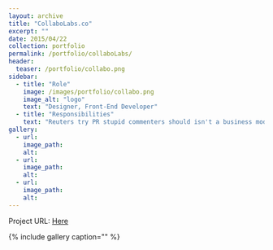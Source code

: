 ```yaml
---
layout: archive
title: "CollaboLabs.co"
excerpt: ""
date: 2015/04/22
collection: portfolio
permalink: /portfolio/collaboLabs/
header:
  teaser: /portfolio/collabo.png
sidebar:
  - title: "Role"
    image: /images/portfolio/collabo.png
    image_alt: "logo"
    text: "Designer, Front-End Developer"
  - title: "Responsibilities"
    text: "Reuters try PR stupid commenters should isn't a business model"
gallery:
  - url:
    image_path:
    alt:
  - url:
    image_path:
    alt:
  - url:
    image_path:
    alt:
---
```


Project URL: [Here](https://www.collabolab.co.nz)

{% include gallery caption="" %}
